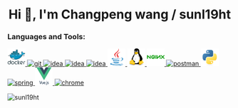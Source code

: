 <h1 align="center">Hi 👋, I'm Changpeng wang / sunl19ht</h1>
<h3 align="left">Languages and Tools:</h3>
<p align="left"> 
  <a href="https://www.docker.com/" target="_blank" rel="noreferrer"> 
    <img src="https://raw.githubusercontent.com/devicons/devicon/master/icons/docker/docker-original-wordmark.svg" alt="docker" width="40" height="40"/> 
  </a> <a href="https://git-scm.com/" target="_blank" rel="noreferrer"> 
    <img src="https://www.vectorlogo.zone/logos/git-scm/git-scm-icon.svg" alt="git" width="40" height="40"/> 
  </a> 
  <a href="https://www.jetbrains.com/zh-cn/idea/" target="_blank" rel="noreferrer"> 
    <img src="https://resources.jetbrains.com/storage/logos/web/intellij-idea/intellij-idea.svg" alt="idea" width="40" height="40"/> 
  </a> 
  <a href="https://www.jetbrains.com/zh-cn/datagrip/" target="_blank" rel="noreferrer"> 
    <img src="https://resources.jetbrains.com/storage/logos/web/datagrip/datagrip.svg" alt="idea" width="40" height="40"/> 
  </a> 
  <a href="https://code.visualstudio.com/" target="_blank" rel="noreferrer"> 
    <img src="https://visualstudio.microsoft.com/wp-content/uploads/2019/09/vs-code-responsive-01-1.png" alt="idea" width="40" height="40"/> 
  </a> 
  <a href="https://www.java.com" target="_blank" rel="noreferrer"> 
    <img src="https://raw.githubusercontent.com/devicons/devicon/master/icons/java/java-original.svg" alt="java" width="40" height="40"/> 
  </a> 
  </a> 
  <a href="https://www.linux.org/" target="_blank" rel="noreferrer"> 
    <img src="https://raw.githubusercontent.com/devicons/devicon/master/icons/linux/linux-original.svg" alt="linux" width="40" height="40"/> 
  </a> 
  <a href="https://www.nginx.com" target="_blank" rel="noreferrer"> 
    <img src="https://raw.githubusercontent.com/devicons/devicon/master/icons/nginx/nginx-original.svg" alt="nginx" width="40" height="40"/> 
  </a> 
  <a href="https://postman.com" target="_blank" rel="noreferrer"> 
    <img src="https://www.vectorlogo.zone/logos/getpostman/getpostman-icon.svg" alt="postman" width="40" height="40"/> 
  </a> 
  <a href="https://www.python.org" target="_blank" rel="noreferrer"> 
    <img src="https://raw.githubusercontent.com/devicons/devicon/master/icons/python/python-original.svg" alt="python" width="40" height="40"/> 
  </a> 
  <a href="https://spring.io/" target="_blank" rel="noreferrer"> 
    <img src="https://www.vectorlogo.zone/logos/springio/springio-icon.svg" alt="spring" width="40" height="40"/>
  </a> 
  <a href="https://vuejs.org/" target="_blank" rel="noreferrer"> 
    <img src="https://raw.githubusercontent.com/devicons/devicon/master/icons/vuejs/vuejs-original-wordmark.svg" alt="vuejs" width="40" height="40"/> 
  </a>
  <a href="https://www.google.com/chrome/" target="_blank" rel="noreferrer">
    <img src="https://www.google.com/chrome/static/images/chrome-logo-m100.svg" alt="chrome" width="40" height="40"/> 
  </a>
  <p>
    <img align="center" src="https://github-readme-stats.vercel.app/api?username=sunl19ht&show_icons=true&locale=en" alt="sunl19ht" />
  </p>
</p>
